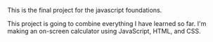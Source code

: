 This is the final project for the javascript foundations. 

This project is going to combine everything I have learned so far. I'm making an on-screen calculator using JavaScript, HTML, and CSS.